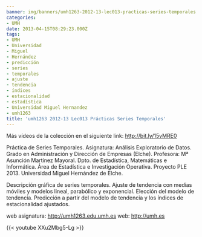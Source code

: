 ```yaml
---
banner: img/banners/umh1263-2012-13-lec013-practicas-series-temporales.jpg
categories:
- UMH
date: 2013-04-15T08:29:23.000Z
tags:
- UMH
- Universidad
- Miguel
- Hernández
- predicción
- series
- temporales
- ajuste
- tendencia
- índices
- estacionalidad
- estadística
- Universidad Miguel Hernandez
- umh1263
title: 'umh1263 2012-13 Lec013 Prácticas Series Temporales'
---
```


Más vídeos de la colección en el siguiente link: http://bit.ly/15vMRE0

Práctica de Series Temporales.
Asignatura: Análisis Exploratorio de Datos.
Grado en Administración y Dirección de Empresas (Elche).
Profesora: Mª Asunción Martínez Mayoral.
Dpto. de Estadística, Matemáticas e Informática.
Área de Estadística e Investigación Operativa.
Proyecto PLE 2013. Universidad Miguel Hernández de Elche.

Descripción gráfica de series temporales. Ajuste de tendencia con medias móviles y modelos lineal, parabólico y exponencial. Elección del modelo de tendencia. Predicción a partir del modelo de tendencia y los índices de estacionalidad ajustados.

web asignatura: http://umh1263.edu.umh.es
web: http://umh.es

{{< youtube XXu2Mbg5-Lg >}}
